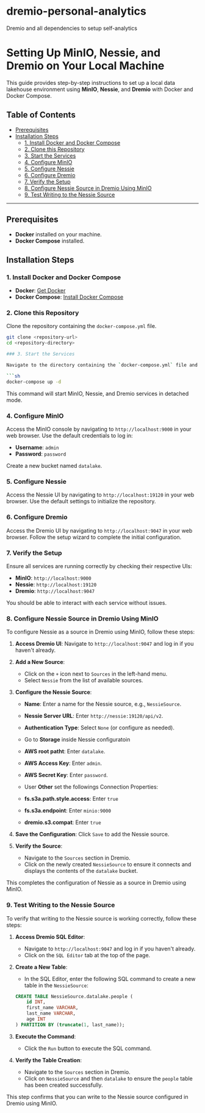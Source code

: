 # dremio-personal-analytics
Dremio and all dependencies to setup self-analytics

# Setting Up MinIO, Nessie, and Dremio on Your Local Machine

This guide provides step-by-step instructions to set up a local data lakehouse environment using **MinIO**, **Nessie**, and **Dremio** with Docker and Docker Compose.

## Table of Contents

- [Prerequisites](#prerequisites)
- [Installation Steps](#installation-steps)
    - [1. Install Docker and Docker Compose](#1-install-docker-and-docker-compose)
    - [2. Clone this Repository](#2-clone-this-repository)
    - [3. Start the Services](#3-start-the-services)
    - [4. Configure MinIO](#4-configure-minio)
    - [5. Configure Nessie](#5-configure-nessie)
    - [6. Configure Dremio](#6-configure-dremio)
    - [7. Verify the Setup](#7-verify-the-setup)
    - [8. Configure Nessie Source in Dremio Using MinIO](#8-configure-nessie-source-in-dremio-using-minio)
    - [9. Test Writing to the Nessie Source](#9-test-writing-to-the-nessie-source)

---

## Prerequisites

- **Docker** installed on your machine.
- **Docker Compose** installed.

## Installation Steps

### 1. Install Docker and Docker Compose

- **Docker**: [Get Docker](https://docs.docker.com/get-docker/)
- **Docker Compose**: [Install Docker Compose](https://docs.docker.com/compose/install/)

### 2. Clone this Repository

Clone the repository containing the `docker-compose.yml` file.

```sh
git clone <repository-url>
cd <repository-directory>

### 3. Start the Services

Navigate to the directory containing the `docker-compose.yml` file and start the services using Docker Compose.

```sh
docker-compose up -d
```

This command will start MinIO, Nessie, and Dremio services in detached mode.

### 4. Configure MinIO

Access the MinIO console by navigating to `http://localhost:9000` in your web browser. Use the default credentials to log in:

- **Username**: `admin`
- **Password**: `password`

Create a new bucket named `datalake`.

### 5. Configure Nessie

Access the Nessie UI by navigating to `http://localhost:19120` in your web browser. Use the default settings to initialize the repository.

### 6. Configure Dremio

Access the Dremio UI by navigating to `http://localhost:9047` in your web browser. Follow the setup wizard to complete the initial configuration.

### 7. Verify the Setup

Ensure all services are running correctly by checking their respective UIs:

- **MinIO**: `http://localhost:9000`
- **Nessie**: `http://localhost:19120`
- **Dremio**: `http://localhost:9047`

You should be able to interact with each service without issues.

### 8. Configure Nessie Source in Dremio Using MinIO

To configure Nessie as a source in Dremio using MinIO, follow these steps:

1. **Access Dremio UI**: Navigate to `http://localhost:9047` and log in if you haven't already.

2. **Add a New Source**:
    - Click on the `+` icon next to `Sources` in the left-hand menu.
    - Select `Nessie` from the list of available sources.

3. **Configure the Nessie Source**:
    - **Name**: Enter a name for the Nessie source, e.g., `NessieSource`.
    - **Nessie Server URL**: Enter `http://nessie:19120/api/v2`.
    - **Authentication Type**: Select `None` (or configure as needed).
 
    - Go to **Storage** inside Nessie configuratoin
    - **AWS root patht**: Enter `datalake`.
    - **AWS Access Key**: Enter `admin`.
    - **AWS Secret Key**: Enter `password`.
    - User **Other** set the followings Connection Properties:
    - **fs.s3a.path.style.access**: Enter `true`
    - **fs.s3a.endpoint**: Enter `minio:9000`
    - **dremio.s3.compat**: Enter `true`

5. **Save the Configuration**: Click `Save` to add the Nessie source.

6. **Verify the Source**:
    - Navigate to the `Sources` section in Dremio.
    - Click on the newly created `NessieSource` to ensure it connects and displays the contents of the `datalake` bucket.

This completes the configuration of Nessie as a source in Dremio using MinIO.

### 9. Test Writing to the Nessie Source

To verify that writing to the Nessie source is working correctly, follow these steps:

1. **Access Dremio SQL Editor**:
    - Navigate to `http://localhost:9047` and log in if you haven't already.
    - Click on the `SQL Editor` tab at the top of the page.

2. **Create a New Table**:
    - In the SQL Editor, enter the following SQL command to create a new table in the `NessieSource`:

    ```sql
    CREATE TABLE NessieSource.datalake.people (
        id INT,
        first_name VARCHAR,
        last_name VARCHAR,
        age INT
    ) PARTITION BY (truncate(1, last_name));
    ```

3. **Execute the Command**:
    - Click the `Run` button to execute the SQL command.

4. **Verify the Table Creation**:
    - Navigate to the `Sources` section in Dremio.
    - Click on `NessieSource` and then `datalake` to ensure the `people` table has been created successfully.

This step confirms that you can write to the Nessie source configured in Dremio using MinIO.